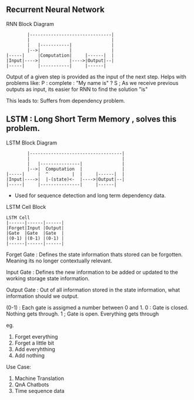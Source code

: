 ## Recurrent Neural Network

RNN Block Diagram
```
        |-------------------------------|
        |                               |
        |   |-----------|               |
        |-->|           |               |
|-----|     |Computation|     |------|  |
|Input|---->|           |---->|Output|--|
|-----|     |-----------|     |------|
```

Output of a given step is provided as the input of the next step.
Helps with problems like:
P : complete : "My name is" ?
S ; As we receive previous outputs as input, its easier for RNN to find the solution "is"

This leads to:
Suffers from dependency problem.


## LSTM : Long Short Term Memory , solves this problem.

LSTM Block Diagram
```
        |-----------------------------------|
        |                                   |
        |   |---------------|               |
        |-->|  Computation  |               |
|-----|     |  ^         |  |     |------|  |
|Input|---->|  |-(state)<-  |---->|Output|--|
|-----|     |---------------|     |------|
```

- Used for sequence detection and long term dependency data.

LSTM Cell Block
```
LSTM Cell
|------|------|------|
|Forget|Input |Output|
|Gate  |Gate  |Gate  |
|(0-1) |(0-1) |(0-1) |
|------|------|------|
```

Forget Gate : Defines the state information thats stored can be forgotten. Meaning its no longer contextually relevant.

Input Gate : Defines the new information to be added or updated to the working storage state information.

Output Gate : Out of all information stored in the state information, what information should we output.

(0-1) : Each gate is assigmed a number between 0 and 1.
0 : Gate is closed. Nothing gets through.
1 ; Gate is open. Everything gets through

eg.
1. Forget everything
2. Forget a little bit
3. Add everyhthing
4. Add nothing


Use Case:
1. Machine Translation
2. QnA Chatbots
3. Time sequence data
